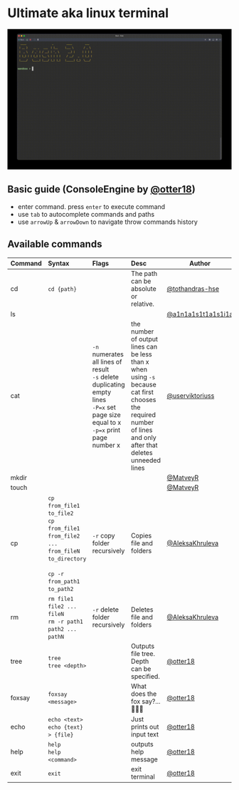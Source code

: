 # Ultimate aka linux terminal

![](imgs/demo.gif)

## Basic guide (ConsoleEngine by [@otter18](https://github.com/otter18))

- enter command. press `enter` to execute command
- use `tab` to autocomplete commands and paths
- use `arrowUp` & `arrowDown` to navigate throw commands history

## Available commands

| **Command** | **Syntax**                                                                                                            | **Flags**                                                                                                                                   | **Desc**                                                                                                                                                        | Author                                                     |
|-------------|:----------------------------------------------------------------------------------------------------------------------|:--------------------------------------------------------------------------------------------------------------------------------------------|:----------------------------------------------------------------------------------------------------------------------------------------------------------------|------------------------------------------------------------|
| cd          | `cd {path}`                                                                                                           |                                                                                                                                             | The path can be absolute or relative.                                                                                                                           | [@tothandras-hse](https://github.com/tothandras-hse)       |
| ls          |                                                                                                                       |                                                                                                                                             |                                                                                                                                                                 | [@a1n1a1s1t1a1s1i1a](https://github.com/a1n1a1s1t1a1s1i1a) |
| cat         |                                                                                                                       | `-n` numerates all lines of result<br>`-s` delete duplicating empty lines<br>`-P=x` set page size equal to x<br>`-p=x`  print page number x | the number of output lines can be less than x when using `-s` because cat first chooses the required number of lines and only after that deletes unneeded lines | [@userviktoriuss](https://github.com/userviktoriuss)       |
| mkdir       |                                                                                                                       |                                                                                                                                             |                                                                                                                                                                 | [@MatveyR](https://github.com/MatveyR)                     |
| touch       |                                                                                                                       |                                                                                                                                             |                                                                                                                                                                 | [@MatveyR](https://github.com/MatveyR)                     |
| cp          | `cp from_file1 to_file2`<br>`cp from_file1 from_file2 ... from_fileN to_directory`<br><br>`cp -r from_path1 to_path2` | `-r` copy folder recursively                                                                                                                | Copies file and folders                                                                                                                                         | [@AleksaKhruleva](https://github.com/AleksaKhruleva)       |
| rm          | `rm file1 file2 ... fileN`<br>`rm -r path1 path2 ... pathN`                                                           | `-r` delete folder recursively                                                                                                              | Deletes file and folders                                                                                                                                        | [@AleksaKhruleva](https://github.com/AleksaKhruleva)       |
| tree        | `tree`<br>`tree <depth>`                                                                                              |                                                                                                                                             | Outputs file tree. Depth can be specified.                                                                                                                      | [@otter18](https://github.com/otter18)                     |
| foxsay      | `foxsay <message>`                                                                                                    |                                                                                                                                             | What does the fox say?... 🎵🎵🎵                                                                                                                                | [@otter18](https://github.com/otter18)                     |
| echo        | `echo <text>`<br>`echo {text} > {file}`                                                                               |                                                                                                                                             | Just prints out input text                                                                                                                                      | [@otter18](https://github.com/otter18)                     |
| help        | `help`<br>`help <command>`                                                                                            |                                                                                                                                             | outputs help message                                                                                                                                            | [@otter18](https://github.com/otter18)                     |
| exit        | `exit`                                                                                                                |                                                                                                                                             | exit terminal                                                                                                                                                   | [@otter18](https://github.com/otter18)                     |
